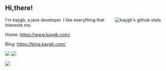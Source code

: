 ## Hi,there! 

<img align="right" src="https://github-readme-stats.vercel.app/api?username=kaygb&show_icons=true&icon_color=0366d6&bg_color=ffffff&hide_title=true&hide=contribs&include_all_commits=true" alt="kaygb's github stats"/>

I'm kaygb, a java developer. I like everything that Interests me.

Home: https://www.kaygb.com/

Blog: https://blog.kaygb.com/


[![](https://data.jsdelivr.com/v1/package/gh/kaygb/kaygb/badge)](https://www.jsdelivr.com/package/gh/kaygb/kaygb)
[![](https://img.shields.io/github/license/kaygb/kaygb)](https://github.com/kaygb/kaygb/blob/master/LICENSE)

[![](https://i.loli.net/2020/11/29/tTI94Yde7WmCfSV.png)](https://www.pixiv.net/artworks/85318529)

